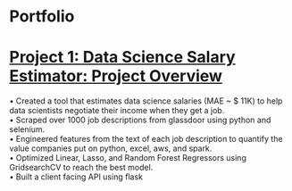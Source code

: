 # Portfolio

# [Project 1: Data Science Salary Estimator: Project Overview](https://github.com/nirantbendale/Portfolio.git)
• Created a tool that estimates data science salaries (MAE ~ $ 11K) to help data scientists negotiate their income when they get a job.<br /> 
• Scraped over 1000 job descriptions from glassdoor using python and selenium.<br /> 
• Engineered features from the text of each job description to quantify the value companies put on python, excel, aws, and spark.<br /> 
• Optimized Linear, Lasso, and Random Forest Regressors using GridsearchCV to reach the best model.<br /> 
• Built a client facing API using flask
